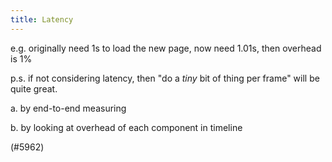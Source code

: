 ```yaml
---
title: Latency
---
```


e.g. originally need 1s to load the new page, now need 1.01s, then overhead is 1%

p.s. if not considering latency, then "do a *tiny* bit of thing per frame" will be quite great.

a. by end-to-end measuring

b. by looking at overhead of each component in timeline

(#5962)

